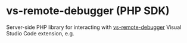 # vs-remote-debugger (PHP SDK)

Server-side PHP library for interacting with [vs-remote-debugger](https://github.com/mkloubert/vs-remote-debugger) Visual Studio Code extension, e.g.
